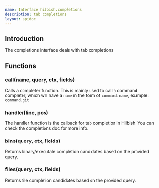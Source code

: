 ```yaml
---
name: Interface hilbish.completions
description: tab completions
layout: apidoc
---
```


## Introduction
The completions interface deals with tab completions.

## Functions
### call(name, query, ctx, fields)
Calls a completer function. This is mainly used to call
a command completer, which will have a `name` in the form
of `command.name`, example: `command.git`

### handler(line, pos)
The handler function is the callback for tab completion in Hilbish.
You can check the completions doc for more info.

### bins(query, ctx, fields)
Returns binary/executale completion candidates based on the provided query.

### files(query, ctx, fields)
Returns file completion candidates based on the provided query.

